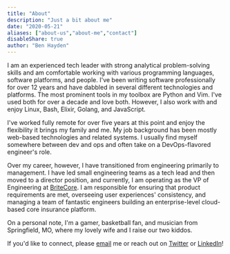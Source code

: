 ```yaml
---
title: "About"
description: "Just a bit about me"
date: "2020-05-21"
aliases: ["about-us","about-me","contact"]
disableShare: true
author: "Ben Hayden"
---
```


I am an experienced tech leader with strong analytical problem-solving skills and am comfortable working with various programming languages, software platforms, and people. I've been writing software professionally for over 12 years and have dabbled in several different technologies and platforms. The most prominent tools in my toolbox are Python and Vim. I've used both for over a decade and love both. However, I also work with and enjoy Linux, Bash, Elixir, Golang, and JavaScript.

I've worked fully remote for over five years at this point and enjoy the flexibility it brings my family and me. My job background has been mostly web-based technologies and related systems. I usually find myself somewhere between dev and ops and often take on a DevOps-flavored engineer's role.

Over my career, however, I have transitioned from engineering primarily to management. I have led small engineering teams as a tech lead and then moved to a director position, and currently, I am operating as the VP of Engineering at [BriteCore](https://www.britecore.com/). I am responsible for ensuring that product requirements are met, overseeing user experiences' consistency, and managing a team of fantastic engineers building an enterprise-level cloud-based core insurance platform.

On a personal note, I'm a gamer, basketball fan, and musician from Springfield, MO, where my lovely wife and I raise our two kiddos.

If you'd like to connect, please [email](mailto:contact@deybhayden.me) me or reach out on [Twitter](https://twitter.com/deybhayden) or [LinkedIn](https://www.linkedin.com/in/benhayden/)!
